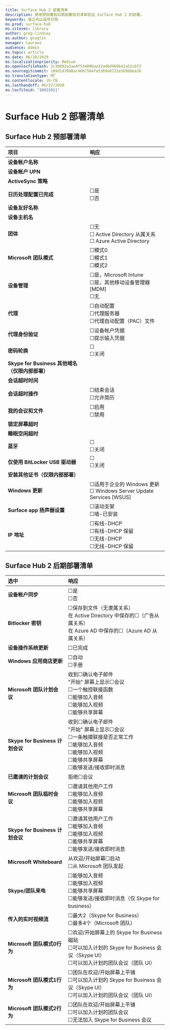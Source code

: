 ```yaml
---
title: Surface Hub 2 部署清单
description: 使用预部署和后期部署核对清单验证 Surface Hub 2 的部署。
keywords: 值之间以逗号分隔
ms.prod: surface-hub
ms.sitesec: library
author: greg-lindsay
ms.author: greglin
manager: laurawi
audience: Admin
ms.topic: article
ms.date: 06/20/2019
ms.localizationpriority: Medium
ms.openlocfilehash: 3c30892a3ae4f534006aa32ad6d969b42a52cbf2
ms.sourcegitcommit: 109d1d7608ac4667564fa5369e8722e569b8ea36
ms.translationtype: MT
ms.contentlocale: zh-CN
ms.lasthandoff: 06/27/2020
ms.locfileid: "10831911"
---
```

# Surface Hub 2 部署清单

## Surface Hub 2 预部署清单

|**项目**|**响应**|
|:------ |:------ |
|**设备帐户名称**| |
|**设备帐户 UPN**| |
|**ActiveSync 策略**| |
|**日历处理配置已完成**| ☐是 <br>  ☐否 |
|**设备友好名称**| |
|**设备主机名**| |
|**团体**| ☐无 <br> ☐ Active Directory 从属关系 <br> ☐ Azure Active Directory |
|**Microsoft 团队模式**| ☐模式0 <br> ☐模式1 <br> ☐模式2 |
|**设备管理**| ☐是，Microsoft Intune <br> ☐是，其他移动设备管理器 [MDM] <br> ☐无 |  
|**代理**| ☐自动配置 <br> ☐代理服务器 <br> ☐代理自动配置（PAC）文件 |
|**代理身份验证**| ☐设备帐户凭据 <br> ☐提示输入凭据 |
|**密码轮换**| ☐ <br> ☐关闭 |
|**Skype for Business 其他域名（仅限内部部署）**| |
|**会话超时时间**| |
|**会话超时操作**| ☐结束会话 <br> ☐允许简历 |
|**我的会议和文件**| ☐启用 <br> ☐禁用 |
|**锁定屏幕超时**| |
|**睡眠空闲超时**| |
|**蓝牙**| ☐ <br> ☐关闭 |
|**仅使用 BitLocker USB 驱动器**| ☐ <br> ☐关闭 |
|**安装其他证书（仅限内部部署）**| |
|**Windows 更新**| ☐适用于企业的 Windows 更新 <br> ☐ Windows Server Update Services [WSUS] |
|**Surface app 扬声器设置**| ☐滚动支架 <br> ☐墙-已安装 |
|**IP 地址**| ☐有线-DHCP <br> ☐有线-DHCP 保留 <br> ☐无线-DHCP <br> ☐无线-DHCP 保留 |

## Surface Hub 2 后期部署清单

|**选中**|**响应**|
|:------|:---------|
|**设备帐户同步**| ☐是 <br> ☐否 |
|**Bitlocker 密钥**| ☐保存到文件（无隶属关系） <br> 在 Active Directory 中保存的☐（广告从属关系） <br>在 Azure AD 中保存的☐（Azure AD 从属关系） |
|**设备操作系统更新**| ☐已完成 |
|**Windows 应用商店更新**| ☐自动 <br> ☐手册 |
|**Microsoft 团队计划会议**| 收到☐确认电子邮件 <br> "开始" 屏幕上显示☐会议 <br>  ☐一个触控联接函数 <br> ☐能够加入音频 <br> ☐能够加入视频 <br> ☐能够共享屏幕 ||
|**Skype for Business 计划会议**| 收到☐确认电子邮件 <br> "开始" 屏幕上显示☐会议 <br> ☐一条触摸联接是否正常工作 <br> ☐能够加入音频 <br> ☐能够加入视频 <br> ☐能够共享屏幕 <br> ☐能够发送/接收即时消息 |
|**已邀请的计划会议**| 拒绝☐会议 |
|**Microsoft 团队临时会议**| ☐邀请其他用户工作 <br> ☐能够加入音频 <br> ☐能够加入视频 <br> ☐能够共享屏幕 |
|**Skype for Business 计划会议**| ☐邀请其他用户工作 <br> ☐能够加入音频 <br> ☐能够加入视频 <br> ☐能够共享屏幕 <br> ☐能够发送/接收即时消息 |
|**Microsoft Whiteboard**| 从欢迎/开始屏幕☐启动 <br> ☐从 Microsoft 团队发起 | 
|**Skype/团队来电**| ☐能够加入音频<br>☐能够加入视频 <br> ☐能够共享屏幕 <br> ☐能够发送/接收即时消息（仅 Skype for business） |
|**传入的实时视频流**| ☐最大2（Skype for Business） <br> ☐最多4个（Microsoft 团队） |
|**Microsoft 团队模式0行为**| ☐欢迎/开始屏幕上的 Skype for Business 磁贴 <br> ☐可以加入计划的 Skype for Business 会议（Skype UI） <br> ☐可以加入计划的团队会议（团队 UI） |
|**Microsoft 团队模式1行为**| ☐团队在欢迎/开始屏幕上平铺 <br> ☐可以加入计划的 Skype for Business 会议（Skype UI） <br> ☐可以加入计划的团队会议（团队 UI） |
|**Microsoft 团队模式2行为**| ☐团队在欢迎/开始屏幕上平铺 <br> ☐可以加入计划的团队会议 <br> ☐无法加入 Skype for Business 会议 |
